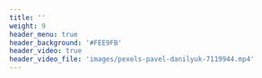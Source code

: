 ```yaml
---
title: ''
weight: 9
header_menu: true
header_background: '#FEE9FB'
header_video: true
header_video_file: 'images/pexels-pavel-danilyuk-7119944.mp4'
---
```

